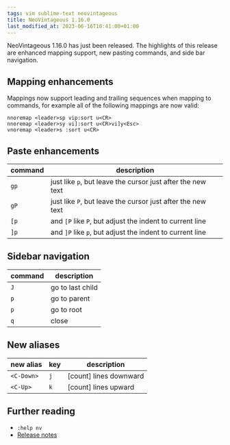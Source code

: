 ```yaml
---
tags: vim sublime-text neovintageous
title: NeoVintageous 1.16.0
last_modified_at: 2023-06-16T10:41:00+01:00
---
```


NeoVintageous 1.16.0 has just been released. The highlights of this release are enhanced mapping support, new pasting commands, and side bar navigation.

## Mapping enhancements

Mappings now support leading and trailing sequences when mapping to commands, for example all of the following mappings are now valid:

```vim
nnoremap <leader>sp vip:sort u<CR>
nnoremap <leader>sy vi]:sort u<CR>vi]y<Esc>
vnoremap <leader>s :sort u<CR>
```

## Paste enhancements

command | description
------- | -----------
`gp` | just like `p`, but leave the cursor just after the new text
`gP` | just like `P`, but leave the cursor just after the new text
`[p` | and `[P` like `P`, but adjust the indent to current line
`]p` | and `]P` like `p`, but adjust the indent to current line

## Sidebar navigation

command | description
------- | -----------
`J` | go to last child
`p` | go to parent
`p` | go to root
`q` | close

## New aliases

new alias | key | description
--------- | --- | -----------
`<C-Down>` | `j` | \[count\] lines downward
`<C-Up>` | `k` | \[count\] lines upward

## Further reading

* `:help nv`
* [Release notes](https://github.com/NeoVintageous/NeoVintageous/releases/tag/1.16.0)
